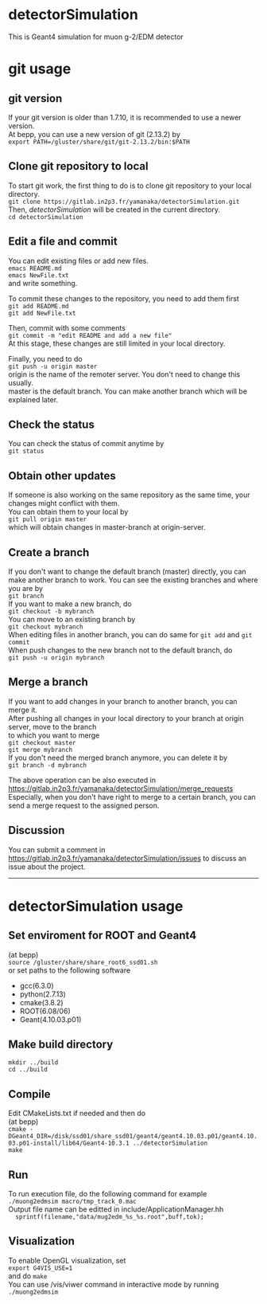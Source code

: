 detectorSimulation
====

This is Geant4 simulation for muon g-2/EDM detector

# git usage
## git version
If your git version is older than 1.7.10, it is recommended to use a newer version.  
At bepp, you can use a new version of git (2.13.2) by  
`export PATH=/gluster/share/git/git-2.13.2/bin:$PATH`  

## Clone git repository to local
To start git work, the first thing to do is to clone git repository to your local directory.  
`git clone https://gitlab.in2p3.fr/yamanaka/detectorSimulation.git`  
Then, *detectorSimulation* will be created in the current directory.  
`cd detectorSimulation`  

## Edit a file and commit
You can edit existing files or add new files.  
`emacs README.md`  
`emacs NewFile.txt`  
and write something.

To commit these changes to the repository, you need to add them first  
`git add README.md`  
`git add NewFile.txt` 

Then, commit with some comments  
`git commit -m "edit README and add a new file"`  
At this stage, these changes are still limited in your local directory.  

Finally, you need to do  
`git push -u origin master`  
origin is the name of the remoter server. You don't need to change this usually.  
master is the default branch. You can make another branch which will be explained later.  

## Check the status
You can check the status of commit anytime by  
`git status`  

## Obtain other updates
If someone is also working on the same repository as the same time, your changes might conflict with them.  
You can obtain them to your local by  
`git pull origin master`  
which will obtain changes in master-branch at origin-server.  

## Create a branch
If you don't want to change the default branch (master) directly, you can make another branch to work.
You can see the existing branches and where you are by  
`git branch`  
If you want to make a new branch, do  
`git checkout -b mybranch`  
You can move to an existing branch by  
`git checkout mybranch`  
When editing files in another branch, you can do same for `git add` and `git commit`  
When push changes to the new branch not to the default branch, do  
`git push -u origin mybranch`  

## Merge a branch
If you want to add changes in your branch to another branch, you can merge it.  
After pushing all changes in your local directory to your branch at origin server, move to the branch  
to which you want to merge  
`git checkout master`  
`git merge mybranch`  
If you don't need the merged branch anymore, you can delete it by  
`git branch -d mybranch`  

The above operation can be also executed in https://gitlab.in2p3.fr/yamanaka/detectorSimulation/merge_requests  
Especially, when you don't have right to merge to a certain branch, you can send a merge request to
the assigned person.

## Discussion
You can submit a comment in https://gitlab.in2p3.fr/yamanaka/detectorSimulation/issues
to discuss an issue about the project.

---

# detectorSimulation usage
## Set enviroment for ROOT and Geant4
(at bepp)  
`source /gluster/share/share_root6_ssd01.sh`  
or set paths to the following software  
* gcc(6.3.0)
* python(2.7.13)
* cmake(3.8.2)
* ROOT(6.08/06)
* Geant(4.10.03.p01)

## Make build directory
`mkdir ../build`  
`cd ../build`  

## Compile
Edit CMakeLists.txt if needed and then do  
(at bepp)  
`cmake -DGeant4_DIR=/disk/ssd01/share_ssd01/geant4/geant4.10.03.p01/geant4.10.03.p01-install/lib64/Geant4-10.3.1 ../detectorSimulation`  
`make`  

## Run 
To run execution file, do the following command for example  
`./muong2edmsim macro/tmp_track_0.mac`  
Output file name can be editted in include/ApplicationManager.hh  
`  sprintf(filename,"data/mug2edm_%s_%s.root",buff,tok);`  

## Visualization
To enable OpenGL visualization, set  
`export G4VIS_USE=1`  
and do `make`  
You can use /vis/viwer command in interactive mode by running  
`./muong2edmsim`  
